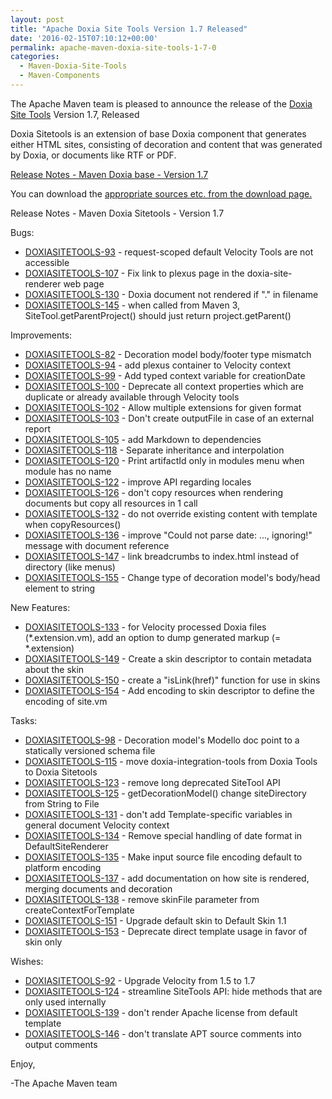 ```yaml
---
layout: post
title: "Apache Doxia Site Tools Version 1.7 Released"
date: '2016-02-15T07:10:12+00:00'
permalink: apache-maven-doxia-site-tools-1-7-0
categories:
  - Maven-Doxia-Site-Tools
  - Maven-Components
---
```

The Apache Maven team is pleased to announce the release of the
[Doxia Site Tools](https://maven.apache.org/doxia/doxia-sitetools/) Version 1.7,
Released

Doxia Sitetools is an extension of base Doxia component that generates either
HTML sites, consisting of decoration and content that was generated by Doxia,
or documents like RTF or PDF.

<!-- more -->

[Release Notes - Maven Doxia base - Version 1.7](https://issues.apache.org/jira/secure/ReleaseNote.jspa?projectId=12317230&version=12330561&styleName=Text)


You can download the [appropriate sources etc. from the download page.][download]



Release Notes - Maven Doxia Sitetools - Version 1.7

Bugs:

* [DOXIASITETOOLS-93](https://issues.apache.org/jira/browse/DOXIASITETOOLS-93) -  request-scoped default Velocity Tools are not accessible
* [DOXIASITETOOLS-107](https://issues.apache.org/jira/browse/DOXIASITETOOLS-107) -  Fix link to plexus page in the doxia-site- renderer web page
* [DOXIASITETOOLS-130](https://issues.apache.org/jira/browse/DOXIASITETOOLS-130) -  Doxia document not rendered if ".<extension>" in filename
* [DOXIASITETOOLS-145](https://issues.apache.org/jira/browse/DOXIASITETOOLS-145) -  when called from Maven 3, SiteTool.getParentProject() should just return project.getParent()

Improvements:

* [DOXIASITETOOLS-82](https://issues.apache.org/jira/browse/DOXIASITETOOLS-82) -  Decoration model body/footer type mismatch
* [DOXIASITETOOLS-94](https://issues.apache.org/jira/browse/DOXIASITETOOLS-94) -  add plexus container to Velocity context
* [DOXIASITETOOLS-99](https://issues.apache.org/jira/browse/DOXIASITETOOLS-99) -  Add typed context variable for creationDate
* [DOXIASITETOOLS-100](https://issues.apache.org/jira/browse/DOXIASITETOOLS-100) -  Deprecate all context properties which are duplicate or already available through Velocity tools
* [DOXIASITETOOLS-102](https://issues.apache.org/jira/browse/DOXIASITETOOLS-102) -  Allow multiple extensions for given format
* [DOXIASITETOOLS-103](https://issues.apache.org/jira/browse/DOXIASITETOOLS-103) -  Don't create outputFile in case of an external report
* [DOXIASITETOOLS-105](https://issues.apache.org/jira/browse/DOXIASITETOOLS-105) -  add Markdown to dependencies
* [DOXIASITETOOLS-118](https://issues.apache.org/jira/browse/DOXIASITETOOLS-118) -  Separate inheritance and interpolation
* [DOXIASITETOOLS-120](https://issues.apache.org/jira/browse/DOXIASITETOOLS-120) -  Print artifactId only in modules menu when module has no name
* [DOXIASITETOOLS-122](https://issues.apache.org/jira/browse/DOXIASITETOOLS-122) -  improve API regarding locales
* [DOXIASITETOOLS-126](https://issues.apache.org/jira/browse/DOXIASITETOOLS-126) -  don't copy resources when rendering documents but copy all resources in 1 call
* [DOXIASITETOOLS-132](https://issues.apache.org/jira/browse/DOXIASITETOOLS-132) -  do not override existing content with template when copyResources()
* [DOXIASITETOOLS-136](https://issues.apache.org/jira/browse/DOXIASITETOOLS-136) -  improve "Could not parse date: ..., ignoring!" message with document reference
* [DOXIASITETOOLS-147](https://issues.apache.org/jira/browse/DOXIASITETOOLS-147) -  link breadcrumbs to index.html instead of directory (like menus)
* [DOXIASITETOOLS-155](https://issues.apache.org/jira/browse/DOXIASITETOOLS-155) -  Change type of decoration model's body/head element to string

New Features:

* [DOXIASITETOOLS-133](https://issues.apache.org/jira/browse/DOXIASITETOOLS-133) -  for Velocity processed Doxia files (*.extension.vm), add an option to dump generated markup (= *.extension)
* [DOXIASITETOOLS-149](https://issues.apache.org/jira/browse/DOXIASITETOOLS-149) -  Create a skin descriptor to contain metadata about the skin
* [DOXIASITETOOLS-150](https://issues.apache.org/jira/browse/DOXIASITETOOLS-150) -  create a "isLink(href)" function for use in skins
* [DOXIASITETOOLS-154](https://issues.apache.org/jira/browse/DOXIASITETOOLS-154) -  Add encoding to skin descriptor to define the encoding of site.vm

Tasks:

* [DOXIASITETOOLS-98](https://issues.apache.org/jira/browse/DOXIASITETOOLS-98) -  Decoration model's Modello doc point to a statically versioned schema file
* [DOXIASITETOOLS-115](https://issues.apache.org/jira/browse/DOXIASITETOOLS-115) -  move doxia-integration-tools from Doxia Tools to Doxia Sitetools
* [DOXIASITETOOLS-123](https://issues.apache.org/jira/browse/DOXIASITETOOLS-123) -  remove long deprecated SiteTool API
* [DOXIASITETOOLS-125](https://issues.apache.org/jira/browse/DOXIASITETOOLS-125) -  getDecorationModel() change siteDirectory from String to File
* [DOXIASITETOOLS-131](https://issues.apache.org/jira/browse/DOXIASITETOOLS-131) -  don't add Template-specific variables in general document Velocity context
* [DOXIASITETOOLS-134](https://issues.apache.org/jira/browse/DOXIASITETOOLS-134) -  Remove special handling of date format in DefaultSiteRenderer
* [DOXIASITETOOLS-135](https://issues.apache.org/jira/browse/DOXIASITETOOLS-135) -  Make input source file encoding default to platform encoding
* [DOXIASITETOOLS-137](https://issues.apache.org/jira/browse/DOXIASITETOOLS-137) -  add documentation on how site is rendered, merging documents and decoration
* [DOXIASITETOOLS-138](https://issues.apache.org/jira/browse/DOXIASITETOOLS-138) -  remove skinFile parameter from createContextForTemplate
* [DOXIASITETOOLS-151](https://issues.apache.org/jira/browse/DOXIASITETOOLS-151) -  Upgrade default skin to Default Skin 1.1
* [DOXIASITETOOLS-153](https://issues.apache.org/jira/browse/DOXIASITETOOLS-153) -  Deprecate direct template usage in favor of skin only

Wishes:

* [DOXIASITETOOLS-92](https://issues.apache.org/jira/browse/DOXIASITETOOLS-92) -  Upgrade Velocity from 1.5 to 1.7
* [DOXIASITETOOLS-124](https://issues.apache.org/jira/browse/DOXIASITETOOLS-124) -  streamline SiteTools API: hide methods that are only used internally
* [DOXIASITETOOLS-139](https://issues.apache.org/jira/browse/DOXIASITETOOLS-139) -  don't render Apache license from default template
* [DOXIASITETOOLS-146](https://issues.apache.org/jira/browse/DOXIASITETOOLS-146) -  don't translate APT source comments into output comments

Enjoy,

-The Apache Maven team

[download]: http://maven.apache.org/doxia/doxia-sitetools/download.cgi
 
